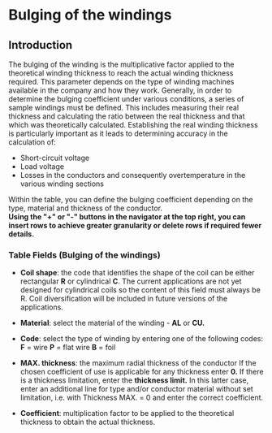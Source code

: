 # Bulging of the windings

## Introduction
The bulging of the winding is the multiplicative factor applied to the theoretical winding thickness to reach the actual winding thickness required.
This parameter depends on the type of winding machines available in the company and how they work. Generally, in order to determine the bulging coefficient under various conditions, a series of sample windings must be defined. This includes measuring their real thickness and calculating the ratio between the real thickness and that which was theoretically calculated. 
Establishing the real winding thickness is particularly important as it leads to determining accuracy in the calculation of:

- Short-circuit voltage
- Load voltage
- Losses in the conductors and consequently overtemperature in the various winding sections
  
Within the table, you can define the bulging coefficient depending on the type, material and thickness of the conductor.<br>
**Using the "+" or "-" buttons in the navigator at the top right, you can insert rows to achieve greater granularity or delete rows if required fewer details.**

### Table Fields (Bulging of the windings)
- **Coil shape**: the code that identifies the shape of the coil can be either rectangular **R** or cylindrical **C**.
The current applications are not yet designed for cylindrical coils so the content of this field must always be R. Coil diversification will be included in future versions of the applications.

- **Material**: select the material of the winding - **AL** or **CU.**
- **Code**: select the type of winding by entering one of the following codes: **F** = wire **P** = flat wire **B** = foil 
- **MAX. thickness**: the maximum radial thickness of the conductor
If the chosen coefficient of use is applicable for any thickness enter **0.** If there is a thickness limitation, enter the **thickness limit.** In this latter case, enter an additional line for type and/or conductor material without set limitation, i.e. with Thickness MAX. = 0 and enter the correct coefficient.

- **Coefficient**: multiplication factor to be applied to the theoretical thickness to obtain the actual thickness.